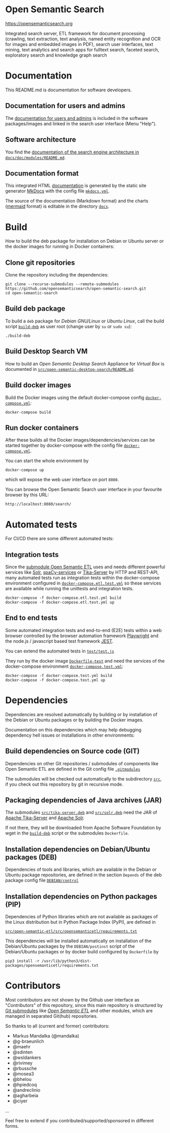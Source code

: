 # Open Semantic Search
https://opensemanticsearch.org

Integrated search server, ETL framework for document processing (crawling, text extraction, text analysis, named entity recognition and OCR for images and embedded images in PDF), search user interfaces, text mining, text analytics and search apps for fulltext search, faceted search, exploratory search and knowledge graph search


# Documentation

This README.md is documentation for software developers.

## Documentation for users and admins

The [documentation for users and admins](docs/doc/README.md) is included in the software packages/images and linked in the search user interface (Menu "Help").

## Software architecture

You find the [documentation of the search engine architecture in `docs/doc/modules/README.md`](docs/doc/modules/README.md).

## Documentation format

This integrated HTML [documentation](https://opensemanticsearch.org/doc/search/) is generated by the static site generator [MkDocs](https://www.mkdocs.org/) with the config file [`mkdocs.yml`](mkdocs.yml).

The source of the documentation (Markdown format) and the charts ([mermaid](https://mermaid-js.github.io/mermaid/) format) is editable in the directory [`docs`](docs).


# Build

How to build the deb package for installation on Debian or Ubuntu server or the docker images for running in Docker containers:


## Clone git repositories
Clone the repository including the dependencies:

```
git clone --recurse-submodules --remote-submodules https://github.com/opensemanticsearch/open-semantic-search.git
cd open-semantic-search
```


## Build deb package

To build a <code>deb</code> package for *Debian GNU/Linux* or *Ubuntu Linux*, call the build script <code>[build-deb](build-deb)</code> as user root (change user by `su` or `sudo su`):

```
./build-deb
```

## Build Desktop Search VM

How to build an *Open Semantic Desktop Search* Appliance for *Virtual Box* is documented in
[`src/open-semantic-desktop-search/README.md`](src/open-semantic-desktop-search/README.md).

## Build docker images

Build the Docker images using the default docker-compose config <code>[docker-compose.yml](docker-compose.yml)</code>:

```
docker-compose build
```

## Run docker containers

After these builds all the Docker images/dependencies/services can be started together by docker-compose with the config file <code>[docker-compose.yml](docker-compose.yml)</code>.

You can start the whole environment by

```
docker-compose up
```

which will expose the web user interface on port <code>8080</code>.

You can browse the Open Semantic Search user interface in your favourite browser by this URL: 

`http://localhost:8080/search/`


# Automated tests

For CI/CD there are some different automated tests:


## Integration tests

Since the [submodule Open Semantic ETL](src/open-semantic-etl) uses and needs different powerful services like [Solr](src/solr.deb), [spaCy-services](src/spacy-services.deb) or [Tika-Server](src/tika-server.deb) by HTTP and REST-API, many automated tests run as integration tests within the docker-compose environment configured in <code>[docker-compose.etl.test.yml](docker-compose.etl.test.yml)</code> so these services are available while running the unittests and integration tests.

```
docker-compose -f docker-compose.etl.test.yml build
docker-compose -f docker-compose.etl.test.yml up
```


## End to end tests

Some automated integration tests and end-to-end (E2E) tests within a web browser controlled by the browser automation framework [Playwright](https://playwright.dev/) and the node.js / javascript based test framework [JEST](https://jestjs.io/).

You can extend the automated tests in <code>[test/test.js](test/test.js)</code>

They run by the docker image <code>[Dockerfile-test](Dockerfile-test)</code> and need the services of the docker-compose environment <code>[docker-compose.test.yml](docker-compose.test.yml)</code>:

```
docker-compose -f docker-compose.test.yml build
docker-compose -f docker-compose.test.yml up
```


# Dependencies

Dependencies are resolved automatically by building or by installation of the Debian or Ubuntu packages or by building the Docker images.

Documentation on this dependencies which may help debugging dependency hell issues or installations in other environments:


## Build dependencies on Source code (GIT)

Dependencies on other Git repositories / submodules of components like Open Semantic ETL are defined in the Git config file <code>[.gitmodules](.gitmodules)</code>

The submodules will be checked out automatically to the subdirectory <code>[src](src)</code>, if you check out this repository by git in recursive mode.


## Packaging dependencies of Java archives (JAR)

The submodules <code>[src/tika-server.deb](src/tika-server.deb)</code> and <code>[src/solr.deb](src/solr.deb)</code> need the JAR of [Apache Tika-Server](https://tika.apache.org/) and [Apache Solr](https://solr.apache.org/).

If not there, they will be downloaded from Apache Software Foundation by wget in the <code>[build-deb](build-deb)</code> script or the submodules <code>Dockerfile</code>.


## Installation dependencies on Debian/Ubuntu packages (DEB)

Dependencies of tools and libraries, which are available in the Debian or Ubuntu package repositories, are defined in the section <code>Depends</code> of the deb package config file <code>[DEBIAN/control](DEBIAN/control)</code>


## Installation dependencies on Python packages (PIP)

Dependencies of Python libraries which are not available as packages of the Linux distribution but in Python Package Index (PyPI), are defined in

<code>[src/open-semantic-etl/src/opensemanticetl/requirements.txt](src/open-semantic-etl/src/opensemanticetl/requirements.txt)</code>

This dependencies will be installed automatically on installation of the Debian/Ubuntu packages by the <code>DEBIAN/postinst</code> script of the Debian/Ubuntu packages or by docker build configured by <code>Dockerfile</code> by

```
pip3 install -r /usr/lib/python3/dist-packages/opensemanticetl/requirements.txt
```

# Contributors

Most contributors are not shown by the Github user interface as "*Contributors*" of this repository,
since this main repository is structured by [Git submodules](.gitmodules) like [*Open Semantic ETL*](https://github.com/opensemanticsearch/open-semantic-etl)
and other modules, which are managed in separated Git(hub) repositories.

So thanks to all (current and former) contributors:

- Markus Mandalka (@mandalka)
- @g-braeunlich
- @maehr
- @sdinten
- @wsldankers
- @rivimey
- @rbussche
- @mosea3
- @bhelou
- @hpiedcoq
- @andreclinio
- @agharbeia
- @ciyer

...

Feel free to extend if you contributed/supported/sponsored in different forms.
